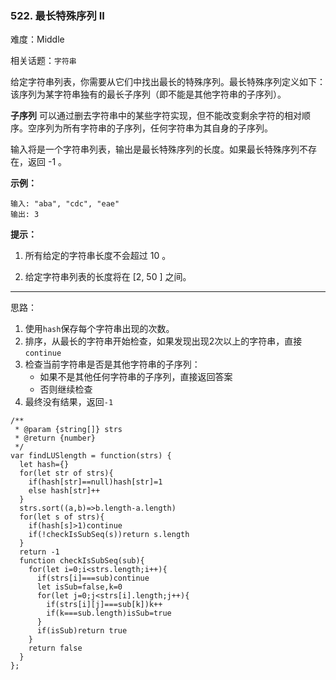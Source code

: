 ### 522. 最长特殊序列 II

难度：Middle

相关话题：`字符串`

给定字符串列表，你需要从它们中找出最长的特殊序列。最长特殊序列定义如下：该序列为某字符串独有的最长子序列（即不能是其他字符串的子序列）。



**子序列** 可以通过删去字符串中的某些字符实现，但不能改变剩余字符的相对顺序。空序列为所有字符串的子序列，任何字符串为其自身的子序列。



输入将是一个字符串列表，输出是最长特殊序列的长度。如果最长特殊序列不存在，返回 -1 。







**示例：** 



```
输入: "aba", "cdc", "eae"
输出: 3
```






**提示：** 




1. 所有给定的字符串长度不会超过 10 。

2. 给定字符串列表的长度将在 [2, 50 ] 之间。










-----

思路：

1. 使用`hash`保存每个字符串出现的次数。
2. 排序，从最长的字符串开始检查，如果发现出现2次以上的字符串，直接`continue`
3. 检查当前字符串是否是其他字符串的子序列：
    * 如果不是其他任何字符串的子序列，直接返回答案
    * 否则继续检查
4. 最终没有结果，返回`-1`

```
/**
 * @param {string[]} strs
 * @return {number}
 */
var findLUSlength = function(strs) {
  let hash={}
  for(let str of strs){
    if(hash[str]==null)hash[str]=1
    else hash[str]++
  }
  strs.sort((a,b)=>b.length-a.length)
  for(let s of strs){
    if(hash[s]>1)continue
    if(!checkIsSubSeq(s))return s.length
  }
  return -1
  function checkIsSubSeq(sub){
    for(let i=0;i<strs.length;i++){
      if(strs[i]===sub)continue
      let isSub=false,k=0
      for(let j=0;j<strs[i].length;j++){
        if(strs[i][j]===sub[k])k++
        if(k===sub.length)isSub=true
      }
      if(isSub)return true
    }
    return false
  }
};
```

